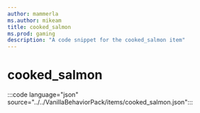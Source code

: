 ```yaml
---
author: mammerla
ms.author: mikeam
title: cooked_salmon
ms.prod: gaming
description: "A code snippet for the cooked_salmon item"
---
```


# cooked_salmon

:::code language="json" source="../../VanillaBehaviorPack/items/cooked_salmon.json":::
